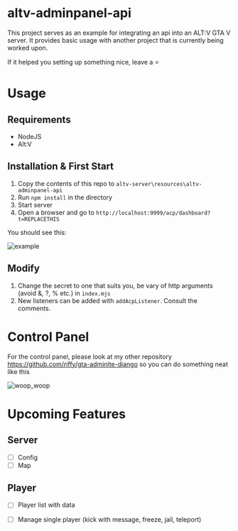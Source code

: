 # altv-adminpanel-api
This project serves as an example for integrating an api into an ALT:V GTA V server. It provides basic usage with another project that is currently being worked upon.

If it helped you setting up something nice, leave a :star:

# Usage

## Requirements
-   NodeJS
-   Alt:V

## Installation & First Start

1. Copy the contents of this repo to `altv-server\resources\altv-adminpanel-api`
2. Run `npm install` in the directory
3. Start server
4. Open a browser and go to `http://localhost:9999/acp/dashboard?t=REPLACETHIS`

You should see this:

![example](https://user-images.githubusercontent.com/13089522/118709976-f9d54c80-b81d-11eb-821f-29b014a4c2e7.PNG)

## Modify

1. Change the secret to one that suits you, be vary of http arguments (avoid &, ?, % etc.) in `index.mjs`
2. New listeners can be added with `addAcpListener`. Consult the comments.


# Control Panel
For the control panel, please look at my other repository https://github.com/riffy/gta-adminlte-django so you can do something neat like this

![woop_woop](https://user-images.githubusercontent.com/13089522/118840206-77a16280-b8c7-11eb-82ce-074122c8dfeb.PNG)

# Upcoming Features

## Server

- [ ] Config
- [ ] Map

## Player

- [ ] Player list with data
- [ ] Manage single player (kick with message, freeze, jail, teleport)

